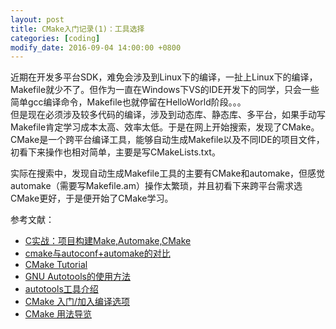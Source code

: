 ```yaml
---
layout: post
title: CMake入门记录(1)：工具选择
categories: [coding]
modify_date: 2016-09-04 14:00:00 +0800
---
```


近期在开发多平台SDK，难免会涉及到Linux下的编译，一扯上Linux下的编译，Makefile就少不了。但作为一直在Windows下VS的IDE开发下的同学，只会一些简单gcc编译命令，Makefile也就停留在HelloWorld阶段。。。  
但是现在必须涉及较多代码的编译，涉及到动态库、静态库、多平台，如果手动写Makefile肯定学习成本太高、效率太低。于是在网上开始搜索，发现了CMake。  
CMake是一个跨平台编译工具，能够自动生成Makefile以及不同IDE的项目文件，初看下来操作也相对简单，主要是写CMakeLists.txt。

实际在搜索中，发现自动生成Makefile工具的主要有CMake和automake，但感觉automake（需要写Makefile.am）操作太繁琐，并且初看下来跨平台需求选CMake更好，于是便开始了CMake学习。

参考文献：  
* [C实战：项目构建Make,Automake,CMake](http://blog.csdn.net/dc_726/article/details/48978849)  
* [cmake与autoconf+automake的对比](http://blog.csdn.net/cnsword/article/details/7542696)  
* [CMake Tutorial](https://cmake.org/cmake-tutorial/)  
* [GNU Autotools的使用方法](http://blog.csdn.net/scucj/article/details/6079052)  
* [autotools工具介绍](http://blog.csdn.net/suer0101/article/details/7591946)  
* [CMake 入门/加入编译选项](https://zh.wikibooks.org/zh-cn/CMake_%E5%85%A5%E9%96%80/%E5%8A%A0%E5%85%A5%E7%B7%A8%E8%AD%AF%E9%81%B8%E9%A0%85)  
* [CMake 用法导览](http://www.cnblogs.com/coderfenghc/archive/2013/01/20/2846621.html)
